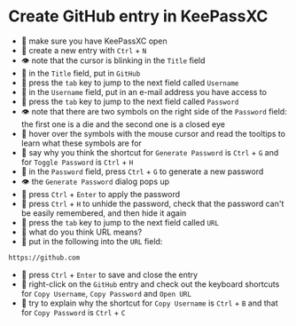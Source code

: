 # Create GitHub entry in KeePassXC

- 🔨 make sure you have KeePassXC open
- 🔨 create a new entry with `Ctrl` + `N`
- 👁️ note that the cursor is blinking in the `Title` field
- 🔨 in the `Title` field, put in `GitHub`
- 🔨 press the `tab` key to jump to the next field called `Username`
- 🔨 in the `Username` field, put in an e-mail address you have access to
- 🔨 press the `tab` key to jump to the next field called `Password`
- 👁️ note that there are two symbols on the right side of the `Password` field: the first one is a die and the second one is a closed eye
- 🔨 hover over the symbols with the mouse cursor and read the tooltips to learn what these symbols are for
- 🔨 say why you think the shortcut for `Generate Password` is `Ctrl` + `G` and for `Toggle Password` is `Ctrl` + `H`
- 🔨 in the `Password` field, press `Ctrl` + `G` to generate a new password
- 👁️ the `Generate Password` dialog pops up
- 🔨 press `Ctrl` + `Enter` to apply the password
- 🔨 press `Ctrl` + `H` to unhide the password, check that the password can't be easily remembered, and then hide it again
- 🔨 press the `tab` key to jump to the next field called `URL`
- 🔨 what do you think URL means?
- 🔨 put in the following into the `URL` field:

```markdown
https://github.com
```
- 🔨 press `Ctrl` + `Enter` to save and close the entry
- 🔨 right-click on the `GitHub` entry and check out the keyboard shortcuts for `Copy Username`,  `Copy Password` and `Open URL`
- 🔨 try to explain why the shortcut for `Copy Username` is `Ctrl` + `B` and that for `Copy Password` is `Ctrl` + `C`
